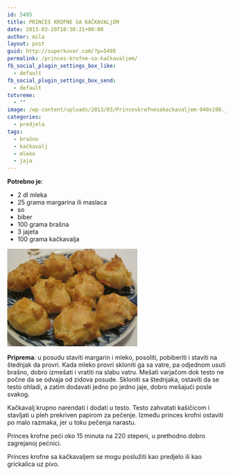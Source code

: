 ```yaml
---
id: 5495
title: PRINCES KROFNE SA KAČKAVALjEM
date: 2013-03-20T10:30:21+00:00
author: mila
layout: post
guid: http://superkuvar.com/?p=5495
permalink: /princes-krofne-sa-kačkavaljem/
fb_social_plugin_settings_box_like:
  - default
fb_social_plugin_settings_box_send:
  - default
totvreme:
  - ""
image: /wp-content/uploads/2013/03/Princeskrofnesakackavaljem-940x198.jpg
categories:
  - predjela
tags:
  - brašno
  - kačkavalj
  - mleko
  - jaja
---
```

**Potrebno je**:

  * 2 dl mleka
  * 25 grama margarina ili maslaca
  * so
  * biber
  * 100 grama brašna
  * 3 jajeta
  * 100 grama kačkavalja

<img class="alignnone size-medium wp-image-5496" src="/wp-content/uploads/2013/03/Princeskrofnesakackavaljem-1024x768.jpg" alt="Princeskrofnesakackavaljem" width="300" height="225" /> 

**Priprema**: u posudu staviti margarin i mleko, posoliti, pobiberiti i staviti na štednjak da provri. Kada mleko provri skloniti ga sa vatre, pa odjednom usuti brašno, dobro izmešati i vratiti na slabu vatru. Mešati varjačom dok testo ne počne da se odvaja od zidova posude. Skloniti sa štednjaka, ostaviti da se testo ohladi, a zatim dodavati jedno po jedno jaje, dobro mešajući posle svakog.

Kačkavalj krupno narendati i dodati u testo. Testo zahvatati kašičicom i stavljati u pleh prekriven papirom za pečenje. Između princes krofni ostaviti po malo razmaka, jer u toku pečenja narastu.

Princes krofne peći oko 15 minuta na 220 stepeni, u prethodno dobro zagrejanoj pećnici.

Princes krofne sa kačkavaljem se mogu poslužiti kao predjelo ili kao grickalica uz pivo.